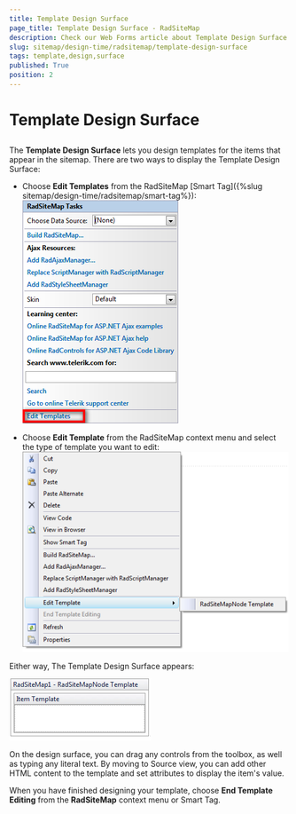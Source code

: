 ```yaml
---
title: Template Design Surface
page_title: Template Design Surface - RadSiteMap
description: Check our Web Forms article about Template Design Surface.
slug: sitemap/design-time/radsitemap/template-design-surface
tags: template,design,surface
published: True
position: 2
---
```


# Template Design Surface

## 

The **Template Design Surface** lets you design templates for the items that appear in the sitemap. There are two ways to display the Template Design Surface:

* Choose **Edit Templates** from the RadSiteMap [Smart Tag]({%slug sitemap/design-time/radsitemap/smart-tag%}):
![RadSiteMap Edit Templates](images/sitemap_edittemplates.png)

* Choose **Edit Template** from the RadSiteMap context menu and select the type of template you want to edit:
![RadSiteMap Edit Tempate Type](images/sitemap_edittemplatetype.png)

Either way, The Template Design Surface appears:



![RadSiteMap Design Surface Area](images/sitemap_designsurfacearea.png)

On the design surface, you can drag any controls from the toolbox, as well as typing any literal text. By moving to Source view, you can add other HTML content to the template and set attributes to display the item's value.

When you have finished designing your template, choose **End Template Editing** from the **RadSiteMap** context menu or Smart Tag.
